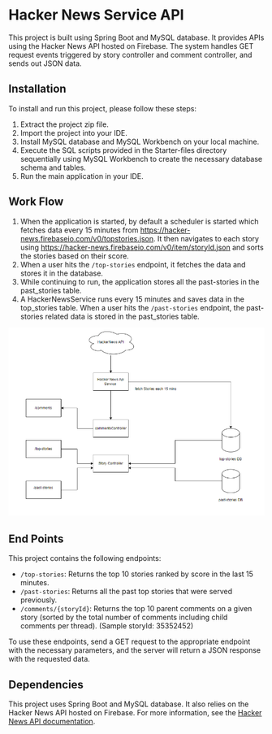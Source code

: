 # Hacker News Service API

This project is built using Spring Boot and MySQL database. It provides APIs using the Hacker News API hosted on Firebase. The system handles GET request events triggered by story controller and comment controller, and sends out JSON data.

## Installation

To install and run this project, please follow these steps:

1. Extract the project zip file.
2. Import the project into your IDE.
3. Install MySQL database and MySQL Workbench on your local machine.
4. Execute the SQL scripts provided in the Starter-files directory sequentially using MySQL Workbench to create the necessary database schema and tables.
5. Run the main application in your IDE.

## Work Flow

1. When the application is started, by default a scheduler is started which fetches data every 15 minutes from https://hacker-news.firebaseio.com/v0/topstories.json. It then navigates to each story using https://hacker-news.firebaseio.com/v0/item/storyId.json and sorts the stories based on their score.
2. When a user hits the `/top-stories` endpoint, it fetches the data and stores it in the database.
3. While continuing to run, the application stores all the past-stories in the past_stories table.
4. A HackerNewsService runs every 15 minutes and saves data in the top_stories table. When a user hits the `/past-stories` endpoint, the past-stories related data is stored in the past_stories table.

![](src/main/resources/flow_final.png)

## End Points

This project contains the following endpoints:

- `/top-stories`: Returns the top 10 stories ranked by score in the last 15 minutes.
- `/past-stories`: Returns all the past top stories that were served previously.
- `/comments/{storyId}`: Returns the top 10 parent comments on a given story (sorted by the total number of comments including child comments per thread). (Sample storyId: 35352452)


To use these endpoints, send a GET request to the appropriate endpoint with the necessary parameters, and the server will return a JSON response with the requested data.

## Dependencies

This project uses Spring Boot and MySQL database. It also relies on the Hacker News API hosted on Firebase. For more information, see the [Hacker News API documentation](https://github.com/HackerNews/API).
